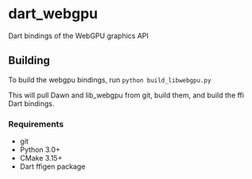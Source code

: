 # dart_webgpu
Dart bindings of the WebGPU graphics API


## Building

To build the webgpu bindings, run
`python build_libwebgpu.py`

This will pull Dawn and lib_webgpu from git, build them, and build the ffi Dart
bindings.

### Requirements

* git
* Python 3.0+
* CMake 3.15+
* Dart ffigen package
